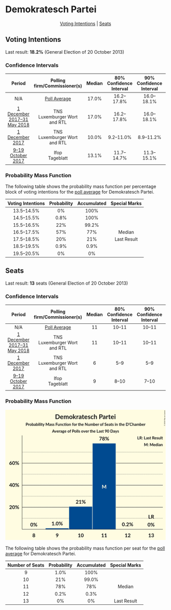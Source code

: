 # Demokratesch Partei

<p align="center"><a href="#voting-intentions">Voting Intentions</a> | <a href="#seats">Seats</a></p>

## Voting Intentions

Last result: **18.2%** (General Election of 20 October 2013)

### Confidence Intervals

| Period     | Polling firm/Commissioner(s) | Median | 80% Confidence Interval | 90% Confidence Interval | 95% Confidence Interval | 99% Confidence Interval |
|:----------:|:----------------:|:-----------:|:-----------------------:|:-----------------------:|:-----------------------:|:-----------------------:|
| N/A | [Poll Average](average.html) | 17.0% | 16.2–17.8% | 16.0–18.1% | 15.8–18.3% | 15.4–18.7% |
| [1 December 2017–31 May 2018](2018-05-31-TNS.html) | TNS <br> Luxemburger Wort and RTL | 17.0% | 16.2–17.8% | 16.0–18.1% | 15.8–18.3% | 15.4–18.7% |
| [1 December 2017](2017-12-01-TNS.html) | TNS <br> Luxemburger Wort and RTL | 10.0% | 9.2–11.0% | 8.9–11.2% | 8.7–11.5% | 8.3–12.0% |
| [9–19 October 2017](2017-10-19-Ifop.html) | Ifop <br> Tageblatt | 13.1% | 11.7–14.7% | 11.3–15.1% | 10.9–15.5% | 10.3–16.3% |

### Probability Mass Function

The following table shows the probability mass function per percentage block of voting intentions for the [poll average](average.html) for Demokratesch Partei.

| Voting Intentions | Probability | Accumulated | Special Marks |
|:-----------------:|:-----------:|:-----------:|:-------------:|
| 13.5–14.5% | 0% | 100% |  |
| 14.5–15.5% | 0.8% | 100% |  |
| 15.5–16.5% | 22% | 99.2% |  |
| 16.5–17.5% | 57% | 77% | Median |
| 17.5–18.5% | 20% | 21% | Last Result |
| 18.5–19.5% | 0.9% | 0.9% |  |
| 19.5–20.5% | 0% | 0% |  |


## Seats

Last result: **13** seats (General Election of 20 October 2013)

### Confidence Intervals

| Period     | Polling firm/Commissioner(s) | Median | 80% Confidence Interval | 90% Confidence Interval | 95% Confidence Interval | 99% Confidence Interval |
|:----------:|:----------------:|:------:|:-----------------------:|:-----------------------:|:-----------------------:|:-----------------------:|
| N/A | [Poll Average](average.html) | 11 | 10–11 | 10–11 | 10–11 | 9–11 |
| [1 December 2017–31 May 2018](2018-05-31-TNS.html) | TNS <br> Luxemburger Wort and RTL | 11 | 10–11 | 10–11 | 10–11 | 9–11 |
| [1 December 2017](2017-12-01-TNS.html) | TNS <br> Luxemburger Wort and RTL | 6 | 5–9 | 5–9 | 5–9 | 5–9 |
| [9–19 October 2017](2017-10-19-Ifop.html) | Ifop <br> Tageblatt | 9 | 8–10 | 7–10 | 7–11 | 6–11 |

### Probability Mass Function

![Graph with seats probability mass function not yet produced](average-seats-pmf-demokrateschpartei.png "Seats Probability Mass Function")

The following table shows the probability mass function per seat for the [poll average](average.html) for Demokratesch Partei.

| Number of Seats | Probability | Accumulated | Special Marks |
|:---------------:|:-----------:|:-----------:|:-------------:|
| 9 | 1.0% | 100% |  |
| 10 | 21% | 99.0% |  |
| 11 | 78% | 78% | Median |
| 12 | 0.2% | 0.3% |  |
| 13 | 0% | 0% | Last Result |


